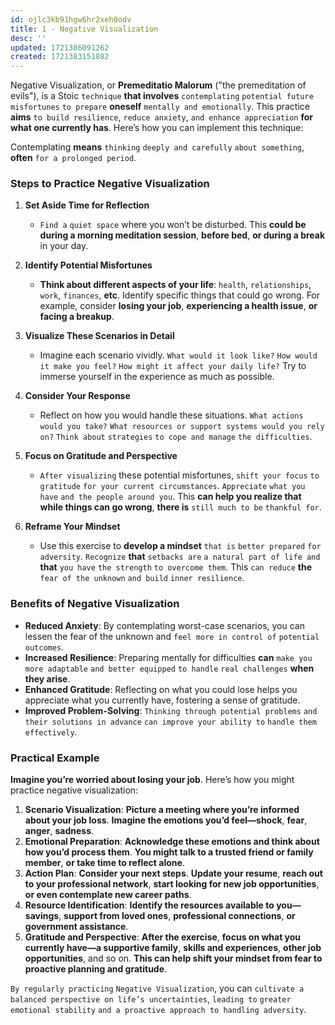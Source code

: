```yaml
---
id: ojlc3kb91hgw6hr2xeh0odv
title: 1 - Negative Visualization
desc: ''
updated: 1721386091262
created: 1721383151882
---
```


Negative Visualization, or **Premeditatio Malorum** ("the premeditation of evils"), is a Stoic `technique` **that involves** `contemplating` `potential future misfortunes` `to prepare` **oneself** `mentally and emotionally`. This practice **aims** `to build resilience`, `reduce anxiety`, `and enhance appreciation` **for what one currently has**. Here’s how you can implement this technique:



<!-- -->
Contemplating **means** `thinking` `deeply and carefully` `about something`, **often** `for a prolonged period`.
<!-- -->



### Steps to Practice Negative Visualization

1. **Set Aside Time for Reflection**
   - `Find a` `quiet space` where you won’t be disturbed. This **could be during a morning meditation session**, **before bed**, **or during a break** in your day.

2. **Identify Potential Misfortunes**
   - **Think about different aspects of your life**: `health`, `relationships`, `work`, `finances`, **etc**. Identify specific things that could go wrong. For example, consider **losing your job**, **experiencing a health issue**, **or facing a breakup**.

3. **Visualize These Scenarios in Detail**
   - Imagine each scenario vividly. `What would it look like?` `How would it make you feel?` `How might it affect your daily life?` Try to immerse yourself in the experience as much as possible.

4. **Consider Your Response**
   - Reflect on how you would handle these situations. `What actions would you take?` `What resources or support systems would you rely on?` `Think about` `strategies` `to cope and manage` `the difficulties`.

5. **Focus on Gratitude and Perspective**
   - `After visualizing` these potential misfortunes, `shift your focus` `to gratitude` `for your current circumstances`. `Appreciate` `what you have` `and the people around you`. This **can help you realize that while things can go wrong**, **there is** `still much to be` `thankful for`.

6. **Reframe Your Mindset**
   - Use this exercise to **develop a mindset** `that is` `better prepared` `for adversity`. `Recognize` **that** `setbacks are` `a natural part of life and` **that** `you have` `the strength` `to overcome them`. This `can reduce` **the** `fear of the unknown` `and build` `inner resilience`.

### Benefits of Negative Visualization

- **Reduced Anxiety**: By contemplating worst-case scenarios, you can lessen the fear of the unknown and `feel more in control of` `potential outcomes`.
- **Increased Resilience**: Preparing mentally for difficulties **can** `make you` `more adaptable` `and better equipped` `to handle` `real challenges` **when they arise**.
- **Enhanced Gratitude**: Reflecting on what you could lose helps you appreciate what you currently have, fostering a sense of gratitude.
- **Improved Problem-Solving**: `Thinking through potential problems` `and their solutions in advance` `can improve your ability to` `handle them effectively`.

### Practical Example

**Imagine you’re worried about losing your job**. Here’s how you might practice negative visualization:

1. **Scenario Visualization**: **Picture a meeting where you’re informed about your job loss**. **Imagine the emotions you’d feel—shock**, **fear**, **anger**, **sadness**.
2. **Emotional Preparation**: **Acknowledge these emotions and think about how you’d process them**. **You might talk to a trusted friend or family member**, **or take time to reflect alone**.
3. **Action Plan**: **Consider your next steps**. **Update your resume**, **reach out to your professional network**, **start looking for new job opportunities**, **or even contemplate new career paths**.
4. **Resource Identification**: **Identify the resources available to you—savings**, **support from loved ones**, **professional connections**, **or government assistance**.
5. **Gratitude and Perspective**: **After the exercise**, **focus on what you currently have—a supportive family**, **skills and experiences**, **other job opportunities**, and so on. **This can help shift your mindset from fear to proactive planning and gratitude**.

`By regularly practicing` `Negative Visualization`, you can `cultivate a balanced perspective on life’s uncertainties`, `leading to` `greater emotional stability` `and a proactive approach to handling adversity`.